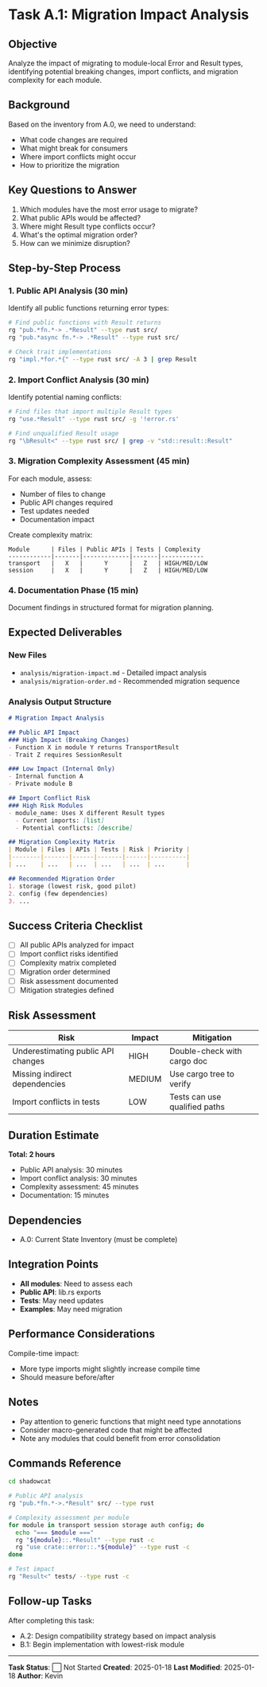 # Task A.1: Migration Impact Analysis

## Objective

Analyze the impact of migrating to module-local Error and Result types, identifying potential breaking changes, import conflicts, and migration complexity for each module.

## Background

Based on the inventory from A.0, we need to understand:
- What code changes are required
- What might break for consumers
- Where import conflicts might occur
- How to prioritize the migration

## Key Questions to Answer

1. Which modules have the most error usage to migrate?
2. What public APIs would be affected?
3. Where might Result type conflicts occur?
4. What's the optimal migration order?
5. How can we minimize disruption?

## Step-by-Step Process

### 1. Public API Analysis (30 min)

Identify all public functions returning error types:

```bash
# Find public functions with Result returns
rg "pub.*fn.*-> .*Result" --type rust src/
rg "pub.*async fn.*-> .*Result" --type rust src/

# Check trait implementations
rg "impl.*for.*{" --type rust src/ -A 3 | grep Result
```

### 2. Import Conflict Analysis (30 min)

Identify potential naming conflicts:

```bash
# Find files that import multiple Result types
rg "use.*Result" --type rust src/ -g '!error.rs'

# Find unqualified Result usage
rg "\bResult<" --type rust src/ | grep -v "std::result::Result"
```

### 3. Migration Complexity Assessment (45 min)

For each module, assess:
- Number of files to change
- Public API changes required
- Test updates needed
- Documentation impact

Create complexity matrix:
```
Module      | Files | Public APIs | Tests | Complexity
------------|-------|-------------|-------|------------
transport   |   X   |      Y      |   Z   | HIGH/MED/LOW
session     |   X   |      Y      |   Z   | HIGH/MED/LOW
```

### 4. Documentation Phase (15 min)

Document findings in structured format for migration planning.

## Expected Deliverables

### New Files
- `analysis/migration-impact.md` - Detailed impact analysis
- `analysis/migration-order.md` - Recommended migration sequence

### Analysis Output Structure

```markdown
# Migration Impact Analysis

## Public API Impact
### High Impact (Breaking Changes)
- Function X in module Y returns TransportResult
- Trait Z requires SessionResult

### Low Impact (Internal Only)
- Internal function A
- Private module B

## Import Conflict Risk
### High Risk Modules
- module_name: Uses X different Result types
  - Current imports: [list]
  - Potential conflicts: [describe]

## Migration Complexity Matrix
| Module | Files | APIs | Tests | Risk | Priority |
|--------|-------|------|-------|------|----------|
| ...    | ...   | ...  | ...   | ...  | ...      |

## Recommended Migration Order
1. storage (lowest risk, good pilot)
2. config (few dependencies)
3. ...
```

## Success Criteria Checklist

- [ ] All public APIs analyzed for impact
- [ ] Import conflict risks identified
- [ ] Complexity matrix completed
- [ ] Migration order determined
- [ ] Risk assessment documented
- [ ] Mitigation strategies defined

## Risk Assessment

| Risk | Impact | Mitigation |
|------|--------|------------|
| Underestimating public API changes | HIGH | Double-check with cargo doc |
| Missing indirect dependencies | MEDIUM | Use cargo tree to verify |
| Import conflicts in tests | LOW | Tests can use qualified paths |

## Duration Estimate

**Total: 2 hours**
- Public API analysis: 30 minutes
- Import conflict analysis: 30 minutes  
- Complexity assessment: 45 minutes
- Documentation: 15 minutes

## Dependencies

- A.0: Current State Inventory (must be complete)

## Integration Points

- **All modules**: Need to assess each
- **Public API**: lib.rs exports
- **Tests**: May need updates
- **Examples**: May need migration

## Performance Considerations

Compile-time impact:
- More type imports might slightly increase compile time
- Should measure before/after

## Notes

- Pay attention to generic functions that might need type annotations
- Consider macro-generated code that might be affected
- Note any modules that could benefit from error consolidation

## Commands Reference

```bash
cd shadowcat

# Public API analysis
rg "pub.*fn.*->.*Result" src/ --type rust

# Complexity assessment per module
for module in transport session storage auth config; do
  echo "=== $module ==="
  rg "${module}::.*Result" --type rust -c
  rg "use crate::error::.*${module}" --type rust -c
done

# Test impact
rg "Result<" tests/ --type rust -c
```

## Follow-up Tasks

After completing this task:
- A.2: Design compatibility strategy based on impact analysis
- B.1: Begin implementation with lowest-risk module

---

**Task Status**: ⬜ Not Started
**Created**: 2025-01-18
**Last Modified**: 2025-01-18
**Author**: Kevin